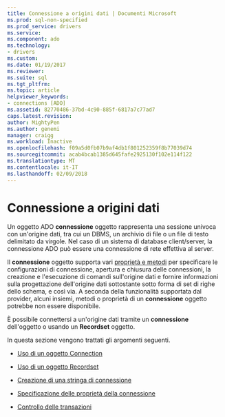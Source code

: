 ```yaml
---
title: Connessione a origini dati | Documenti Microsoft
ms.prod: sql-non-specified
ms.prod_service: drivers
ms.service: 
ms.component: ado
ms.technology:
- drivers
ms.custom: 
ms.date: 01/19/2017
ms.reviewer: 
ms.suite: sql
ms.tgt_pltfrm: 
ms.topic: article
helpviewer_keywords:
- connections [ADO]
ms.assetid: 82770486-37bd-4c90-885f-6817a7c77ad7
caps.latest.revision: 
author: MightyPen
ms.author: genemi
manager: craigg
ms.workload: Inactive
ms.openlocfilehash: f09a5d0fb07b9af4db1f801252359f8b77039d74
ms.sourcegitcommit: acab4bcab1385d645fafe2925130f102e114f122
ms.translationtype: MT
ms.contentlocale: it-IT
ms.lasthandoff: 02/09/2018
---
```

# <a name="connecting-to-data-sources"></a>Connessione a origini dati
Un oggetto ADO **connessione** oggetto rappresenta una sessione univoca con un'origine dati, tra cui un DBMS, un archivio di file o un file di testo delimitato da virgole. Nel caso di un sistema di database client/server, la connessione ADO può essere una connessione di rete effettiva al server.  
  
 Il **connessione** oggetto supporta vari [proprietà e metodi](../../../ado/reference/ado-api/connection-object-properties-methods-and-events.md) per specificare le configurazioni di connessione, apertura e chiusura delle connessioni, la creazione e l'esecuzione di comandi sull'origine dati e fornire informazioni sulla progettazione dell'origine dati sottostante sotto forma di set di righe dello schema, e così via. A seconda della funzionalità supportata dal provider, alcuni insiemi, metodi o proprietà di un **connessione** oggetto potrebbe non essere disponibile.  
  
 È possibile connettersi a un'origine dati tramite un **connessione** dell'oggetto o usando un **Recordset** oggetto.  
  
 In questa sezione vengono trattati gli argomenti seguenti.  
  
-   [Uso di un oggetto Connection](../../../ado/guide/data/using-a-connection-object.md)  
  
-   [Uso di un oggetto Recordset](../../../ado/guide/data/using-a-recordset-object.md)  
  
-   [Creazione di una stringa di connessione](../../../ado/guide/data/creating-a-connection-string.md)  
  
-   [Specificazione delle proprietà della connessione](../../../ado/guide/data/specifying-connection-properties.md)  
  
-   [Controllo delle transazioni](../../../ado/guide/data/controlling-transactions-ado.md)
